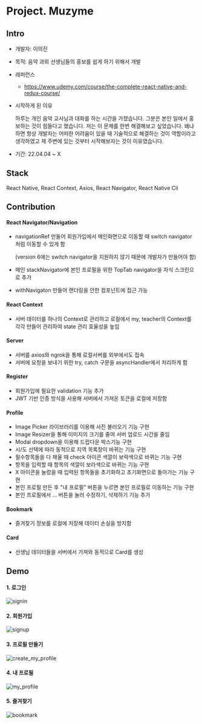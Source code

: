 # Project. Muzyme

## Intro

* 개발자: 이의진
* 목적: 음악 과외 선생님들의 홍보를 쉽게 하기 위해서 개발
* 레퍼런스
  - https://www.udemy.com/course/the-complete-react-native-and-redux-course/

* 시작하게 된 이유

   하루는 개인 음악 교사님과 대화를 하는 시간을 가졌습니다. 그분은 본인 일에서 홍보하는 것이 힘들다고 했습니다. 저는 이 문제를 한번 해결해보고 싶었습니다. 왜냐하면 항상 개발자는 어떠한 어려움이 있을 때 기술적으로 해결하는 것이 역할이라고 생각하였고 제 주변에 있는 것부터 시작해보자는 것이 이유였습니다. 

* 기간: 22.04.04 ~ X



## Stack

React Native, React Context, Axios, React Navigator, React Native Cli



## Contribution

#### React Navigator/Navigation

* navigationRef  만들어 회원가입에서 메인화면으로 이동할 때 switch navigator처럼 이동할 수 있게 함 

  (version 6에는 switch navigator을 지원하지 않기 때문에 개발자가 만들어야 함)

* 메인 stackNavigator에 본인 프로필을 위한 TopTab navigator을 자식 스크린으로 추가
* withNavigaton 만들어 랜더링을 안한 컴포넌트에 접근 가능

#### React Context

* 서버 데이터를 하나의 Context로 관리하고 로컬에서 my, teacher의 Context를 각각 만들어 관리하여 state 관리 효율성을 높임

#### Server

- 서버를 axios와 ngrok을 통해 로컬서버를 외부에서도 접속
- 서버에 요청을 보내기 위한 try, catch 구문을 asyncHandler에서 처리하게 함

#### Register

* 회원가입에 필요한 validation 기능 추가
* JWT 기반 인증 방식을 사용해 서버에서 가져온 토큰을 로컬에 저장함

#### Profile

* Image Picker 라이브러리를 이용해 사진 불러오기 기능 구현
* Image  Resizer을 통해 이미지의 크기를 줄여 서버 업로드 시간을 줄임
* Modal dropdown을 이용해 드랍다운 박스기능 구현 
* 시/도 선택에 따라 동적으로 지역 목록창이 바뀌는 기능 구현
* 필수항목들을 다 채울 때 check 아이콘 색깔이 보락색으로 바뀌는 기능 구현
* 항목을 입력할 때 항목의 색깔이 보라색으로 바뀌는 기능 구현
* X 아이콘을 눌렀을 때 입력된 항목들을 초기화하고 초기화면으로 돌아가는 기능 구현
* 본인 프로필 만든 후 "내 프로필" 버튼을 누르면 본인 프로필로 이동하는 기능 구현
* 본인 프로필에서 ... 버튼을 눌러 수정하기, 삭제하기 기능 추가

#### Bookmark

* 즐겨찾기 정보를 로컬에 저장해 데이터 손실을 방지함

#### Card

* 선생님 데이터들을 서버에서 가져와 동적으로 Card를 생성 

  

## Demo

#### 1. 로그인

![signin](https://user-images.githubusercontent.com/50033459/165408665-012f8497-9356-4b57-9b73-18e0630273a0.gif)



#### 2. 회원가입

![signup](https://user-images.githubusercontent.com/50033459/165408916-1c5ab3e7-d76d-408f-9af4-8bc65deff610.gif)



#### 3. 프로필 만들기

![create_my_profile](https://user-images.githubusercontent.com/50033459/165409191-47634f0f-73a6-4e19-b59d-8ae0f100ecb7.gif)



#### 4. 내 프로필

![my_profile](https://user-images.githubusercontent.com/50033459/165409286-48b40478-0aaf-40e6-bc79-e702d0835a3b.gif)



#### 5. 즐겨찾기

![bookmark](https://user-images.githubusercontent.com/50033459/165409313-a98c9515-3ea2-4e3a-8221-c5dc44f8d428.gif)


